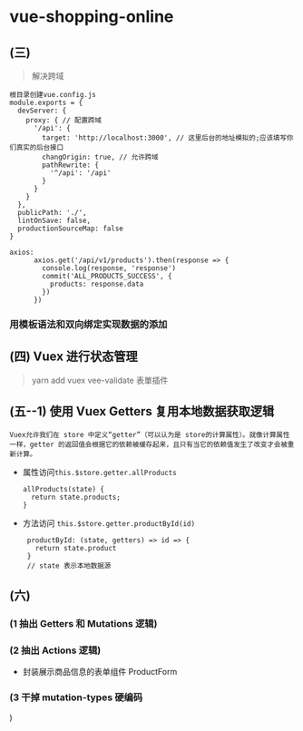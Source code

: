 # vue-shopping-online

## (三)

> 解决跨域

```
根目录创建vue.config.js
module.exports = {
  devServer: {
    proxy: { // 配置跨域
      '/api': {
        target: 'http://localhost:3000', // 这里后台的地址模拟的;应该填写你们真实的后台接口
        changOrigin: true, // 允许跨域
        pathRewrite: {
          '^/api': '/api'
        }
      }
    }
  },
  publicPath: './',
  lintOnSave: false,
  productionSourceMap: false
}

axios:
      axios.get('/api/v1/products').then(response => {
        console.log(response, 'response')
        commit('ALL_PRODUCTS_SUCCESS', {
          products: response.data
        })
      })
```

### 用模板语法和双向绑定实现数据的添加

## (四) Vuex 进行状态管理

> yarn add vuex
> vee-validate 表單插件

## (五--1) 使用 Vuex Getters 复用本地数据获取逻辑

```text
Vuex允许我们在 store 中定义“getter”（可以认为是 store的计算属性）。就像计算属性一样，getter 的返回值会根据它的依赖被缓存起来，且只有当它的依赖值发生了改变才会被重新计算。
```

- 属性访问`this.$store.getter.allProducts`

  ```--js
  allProducts(state) {
    return state.products;
  }

  ```

- 方法访问 `this.$store.getter.productById(id)`

  ```--js
   productById: (state, getters) => id => {
     return state.product
   }
   // state 表示本地数据源
  ```

## (六)

### (1 抽出 Getters 和 Mutations 逻辑)

### (2 抽出 Actions 逻辑)

- 封装展示商品信息的表单组件 ProductForm

### (3 干掉 mutation-types 硬编码

)
